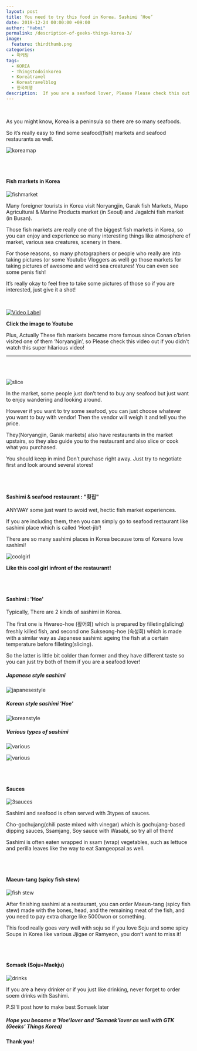 ```yaml
---
layout: post
title: You need to try this food in Korea. Sashimi ‘Hoe’
date: 2019-12-24 00:00:00 +09:00
author: "Habni"
permalink: /description-of-geeks-things-korea-3/
image:
  feature: thirdthumb.png
categories:
  - 마케팅
tags:
  - KOREA
  - Thingstodoinkorea
  - Koreatravel
  - Koreatravelblog
  - 한국여행
description:  If you are a seafood lover, Please Please check this out! You should try Sashimi which is called 'Hoe' in Korea!
---
```


<br>

 As you might know, Korea is a peninsula so there are so many seafoods. 

So it’s really easy to find some seafood(fish) markets and seafood restaurants as well.

![koreamap](/img/post/03/map.jpg)

<br>

<br>

#### Fish markets in Korea

![fishmarket](/img/post/03/market.jpg)

 Many foreigner tourists in Korea visit Noryangjin, Garak fish Markets, Mapo Agricultural & Marine Products market (in Seoul) and Jagalchi fish market (in Busan). 

 Those fish markets are really one of the biggest fish markets in Korea, so you can enjoy and experience so many interesting things like atmosphere of market, various sea creatures, scenery in there. 

 For those reasons, so many photographers or people who really are into taking pictures (or some Youtube Vloggers as well) go those markets for taking pictures of awesome and weird sea creatures!  You can even see some penis fish!

 It’s really okay to feel free to take some pictures of those so if you are interested, just give it a shot!

<br>  

[![Video Label](http://teamcoco.com/node/93972/share.png)](https://youtu.be/-FzDN86CskA)

**Click the image to Youtube**

 Plus, Actually These fish markets became more famous since Conan o’brien visited one of them  ‘Noryangjin’, so Please check this video out if you didn’t watch this super hilarious video! 

<hr/>

<br>

<br>

![slice](/img/post/03/slice.jpg)

 In the market, some people just don’t tend to buy any seafood but just want to enjoy wandering and looking around. 

 However if you want to try some seafood, you can just choose whatever you want to buy with vendor! Then the vendor will weigh it and tell you the price. 

 They(Noryangjin, Garak markets) also have restaurants in the market upstairs, so they also guide you to the restaurant and also slice or cook what you purchased.

 You should keep in mind Don’t purchase right away. Just try to negotiate first and look around several stores! 

<br>

<br>

#### Sashimi & seafood restaurant : "횟집"

 ANYWAY some just want to avoid wet, hectic fish market experiences.

 If you are including them, then you can simply go to seafood restaurant like sashimi place which is called ‘Hoet-jib’!

 There are so many sashimi places in Korea because tons of Koreans love sashimi!

![coolgirl](/img/post/03/coolgirl.jpg)

**Like this cool girl infront of the restaurant!**

<br>

<br>

#### Sashimi : 'Hoe'

 Typically, There are 2 kinds of sashimi in Korea. 

 The first one is Hwareo-hoe (활어회) which is prepared by filleting(slicing) freshly killed fish, and second one Sukseong-hoe (숙성회) which is made with a similar way as Japanese sashimi: ageing the fish at a certain temperature before filleting(slicing). 

 So the latter is little bit colder than former and they have different taste so you can just try both of them if you are a seafood lover!

#####  Japanese style sashimi

![japanesestyle](/img/post/03/jpss.jpg)

##### Korean style sashimi 'Hoe'

![koreanstyle](/img/post/03/krss.jpg)

##### Various types of sashimi

![various](/img/post/03/variousss.jpg)

![various](/img/post/03/variousss2.jpg)

<br><br>

#### Sauces

![3sauces](/img/post/03/3sauces.jpg)

  Sashimi and seafood is often served with 3types of sauces. 

 Cho-gochujang(chili paste mixed with vinegar) which is gochujang-based dipping sauces, Ssamjang, Soy sauce with Wasabi, so try all of them! 

 Sashimi is often eaten wrapped in ssam (wrap) vegetables, such as lettuce and perilla leaves like the way to eat Samgeopsal as well.

<br>

<br>

#### Maeun-tang (spicy fish stew)

![fish stew](/img/post/03/stew.jpg)

 After finishing sashimi at a restaurant, you can order Maeun-tang (spicy fish stew) made with the bones, head, and the remaining meat of the fish, and you need to pay extra charge like 5000won or something. 

 This food really goes very well with soju so if you love Soju and some spicy Soups in Korea like various Jjigae or Ramyeon, you don’t want to miss it!

  <br>

<br>

#### Somaek (Soju+Maekju)

![drinks](/img/post/03/somaek.jpg)

 If you are a hevy drinker or if you just like drinking, never forget to order soem drinks with Sashimi.

P.SI'll post how to make best Somaek later

##### Hope you become a 'Hoe'lover and 'Somaek'lover as well with GTK (Geeks' Things Korea)

#### Thank you!